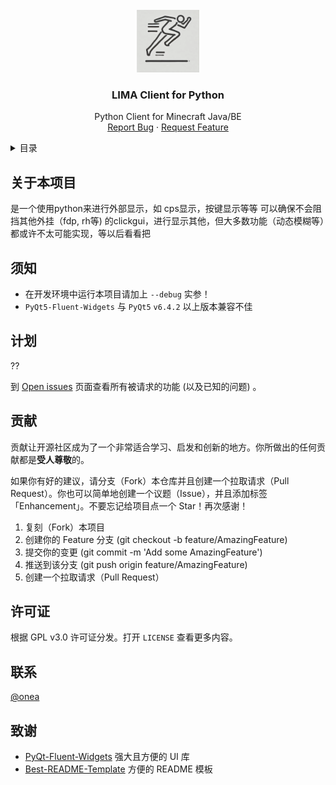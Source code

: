 <!-- PROJECT LOGO -->
<br />
<div align="center">
  <a href="https://github.com/oneachina/PyMinecraftClient">
    <img src="images/logo.png" alt="Logo" width="100" height="100">
  </a>

<h3 align="center">LIMA Client for Python</h3>

  <p align="center">
    Python Client for Minecraft Java/BE 
    <br />
    <a href="https://github.com/oneachina/PyMinecraftClient/issues">Report Bug</a>
    ·
    <a href="https://github.com/oneachina/PyMinecraftClient/issues">Request Feature</a>
  </p>
</div>



<!-- TABLE OF CONTENTS -->
<details>
  <summary>目录</summary>
  <ol>
    <li><a href="#关于本项目">关于本项目</a></li>
    <li><a href="#须知">须知</a></li>
    <li><a href="#计划">计划</a></li>
    <li><a href="#贡献">贡献</a></li>
    <li><a href="#许可证">许可证</a></li>
    <li><a href="#联系">联系</a></li>
    <li><a href="#致谢">致谢</a></li>
  </ol>
</details>



<!-- ABOUT THE PROJECT -->
## 关于本项目
是一个使用python来进行外部显示，如 cps显示，按键显示等等
可以确保不会阻挡其他外挂（fdp, rh等) 的clickgui，进行显示其他，但大多数功能（动态模糊等）都或许不太可能实现，等以后看看把


## 须知
* 在开发环境中运行本项目请加上 `--debug` 实参！
* `PyQt5-Fluent-Widgets` 与 `PyQt5` `v6.4.2` 以上版本兼容不佳

<!-- ROADMAP -->
## 计划

??

到 [Open issues](https://github.com/oneachina/PyMinecraftClient/issues) 页面查看所有被请求的功能 (以及已知的问题) 。





<!-- CONTRIBUTING -->
## 贡献

贡献让开源社区成为了一个非常适合学习、启发和创新的地方。你所做出的任何贡献都是**受人尊敬**的。

如果你有好的建议，请分支（Fork）本仓库并且创建一个拉取请求（Pull Request）。你也可以简单地创建一个议题（Issue），并且添加标签「Enhancement」。不要忘记给项目点一个 Star！再次感谢！

1. 复刻（Fork）本项目
2. 创建你的 Feature 分支 (git checkout -b feature/AmazingFeature)
3. 提交你的变更 (git commit -m 'Add some AmazingFeature')
4. 推送到该分支 (git push origin feature/AmazingFeature)
5. 创建一个拉取请求（Pull Request）





<!-- LICENSE -->
## 许可证

根据 GPL v3.0 许可证分发。打开 `LICENSE` 查看更多内容。





<!-- CONTACT -->
## 联系

[@onea](https://space.bilibili.com/1582724340)






<!-- ACKNOWLEDGMENTS -->
## 致谢

* [PyQt-Fluent-Widgets](https://github.com/zhiyiYo/PyQt-Fluent-Widgets) 强大且方便的 UI 库
* [Best-README-Template](https://github.com/othneildrew/Best-README-Template)  方便的 README 模板